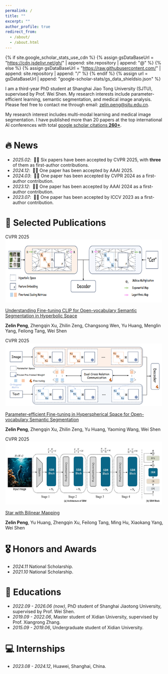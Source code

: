 ```yaml
---
permalink: /
title: ""
excerpt: ""
author_profile: true
redirect_from: 
  - /about/
  - /about.html
---
```


{% if site.google_scholar_stats_use_cdn %}
{% assign gsDataBaseUrl = "https://cdn.jsdelivr.net/gh/" | append: site.repository | append: "@" %}
{% else %}
{% assign gsDataBaseUrl = "https://raw.githubusercontent.com/" | append: site.repository | append: "/" %}
{% endif %}
{% assign url = gsDataBaseUrl | append: "google-scholar-stats/gs_data_shieldsio.json" %}

<span class='anchor' id='about-me'></span>

I am a third-year PhD student at Shanghai Jiao Tong University (SJTU), supervised by Prof. Wei Shen. My research interests include parameter-efficient learning, semantic segmentation, and medical image analysis. Please feel free to contact me through email: zelin.peng@sjtu.edu.cn.

My research interest includes multi-modal learning and medical image segmentation. I have published more than 20 papers at the top international AI conferences with total <a href='https://scholar.google.com/citations?user=6mYmXrEAAAAJ'>google scholar citations <strong><span id='total_cit'>260+</span></strong></a>.

# 🔥 News
- *2025.02*: &nbsp;🎉🎉 Six papers have been accepted by CVPR 2025, with **three** of them as first-author contributions. 
- *2024.12*: &nbsp;🎉🎉 One paper has been accepted by AAAI 2025.
- *2024.03*: &nbsp;🎉🎉 One paper has been accepted by CVPR 2024 as a first-author contribution.
- *2023.12*: &nbsp;🎉🎉 One paper has been accepted by AAAI 2024 as a first-author contribution.
- *2023.07*: &nbsp;🎉🎉 One paper has been accepted by ICCV 2023 as a first-author contribution.

# 📝 Selected Publications 

<div class='paper-box'><div class='paper-box-image'><div><div class="badge">CVPR 2025</div><img src='../images/hyperbolic.png' alt="sym" width="500px" height="200px"></div></div>
<div class='paper-box-text' markdown="1">

[Understanding Fine-tuning CLIP for Open-vocabulary Semantic Segmentation in Hyperbolic Space](https://godlin-sjtu.github.io/)

**Zelin Peng**, Zhengqin Xu, Zhilin Zeng, Changsong Wen, Yu Huang, Menglin Yang, Feilong Tang, Wei Shen
</div>
</div>



<div class='paper-box'><div class='paper-box-image'><div><div class="badge">CVPR 2025</div><img src='../images/hypersphere.png' alt="sym" width="500px" height="200px"></div></div>
<div class='paper-box-text' markdown="1">

[Parameter-efficient Fine-tuning in Hyperspherical Space for Open-vocabulary Semantic Segmentation](https://godlin-sjtu.github.io/)

**Zelin Peng**, Zhengqin Xu, Zhilin Zeng, Yu Huang, Yaoming Wang, Wei Shen
</div>
</div>



<div class='paper-box'><div class='paper-box-image'><div><div class="badge">CVPR 2025</div><img src='../images/SBM.png' alt="sym" width="500px" height="200px"></div></div>
<div class='paper-box-text' markdown="1">

[Star with Bilinear Mapping](https://godlin-sjtu.github.io/)

**Zelin Peng**, Yu Huang, Zhengqin Xu, Feilong Tang, Ming Hu, Xiaokang Yang, Wei Shen
</div>
</div>



# 🎖 Honors and Awards
- *2024.11* National Scholarship. 
- *2021.10* National Scholarship. 

# 📖 Educations
-   *2022.09 - 2026.06 (now)*, PhD student of Shanghai Jiaotong University, supervised by Prof. Wei Shen.
-   *2019.09 - 2022.06*, Master student of Xidian University, supervised by Prof. Xiangrong Zhang.
-   *2015.09 - 2019.06*, Undergraduate student of Xidian University.

# 💻 Internships
- *2023.08 - 2024.12*, Huawei, Shanghai, China.
